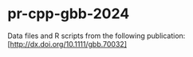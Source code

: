 # pr-cpp-gbb-2024
Data files and R scripts from the following publication: [http://dx.doi.org/10.1111/gbb.70032]
